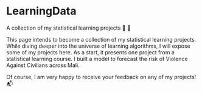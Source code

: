 # LearningData
A collection of my statistical learning projects 💾 🧮

This page intends to become a collection of my statistical learning projects. While diving deeper into the universe of learning algorithms, I will expose some of my projects here. As a start, it presents one project from a statistical learning course. I built a model to forecast the risk of Violence Against Civilians across Mali. 

Of course, I am very happy to receive your feedback on any of my projects! 📬

